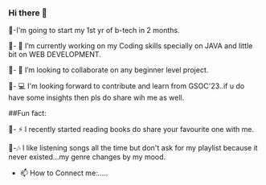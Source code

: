 ### Hi there 👋
🌟-I'm going to start my 1st yr of b-tech in 2 months.


🌟- 🔭 I’m currently working on my Coding skills specially on JAVA and little bit on WEB DEVELOPMENT.


🌟- 👯 I’m looking to collaborate on any beginner level project.


🌟- 💻 I'm looking forward to contribute and learn from GSOC'23..if u do have some insights then pls do share wih me as well.



##Fun fact:


🌟- ⚡ I recently started reading books do share your favourite one with me.


🌟-🎶  I like listening songs all the time but don't ask for my playlist because it never existed...my genre changes by my mood.


- 📫 How to Connect me:.....



